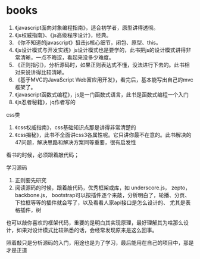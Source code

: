 # books
1. 《javascript面向对象编程指南》，适合初学者，原型讲得透彻。
2. 《js权威指南》、《js高级程序设计》，经典。
3. 《你不知道的javascript》狙击js核心细节，闭包、原型、this。
4. 《js设计模式与开发实践》js设计模式也是要学的，此书把js的设计模式讲得非常清晰，一点不晦涩，看起来没多少难度。
5. 《正则指引》，分析源码时，如果正则表达式不懂，没法进行下去的。此书相对来说讲得比较清晰。
6. 《基于MVC的JavaScript Web富应用开发》，看完后，基本能写出自己的mvc框架了。
7. 《javascript函数式编程》，js是一门函数式语言，此书是函数式编程一个入门
8. 《js忍者秘籍》，jq作者写的

css类
1. 《css权威指南》，css基础知识点那是讲得非常清楚的
2. 《css揭秘》，此书不全面讲css3各属性呢。它只讲你最不在意的。此书解决的47问题，解决思路和解决方案同等重要，很有启发性

看书的时候，必须跟着敲代码；

学习源码
1. 正则要先研究
2. 阅读源码的时候，跟着敲代码，优秀框架或库，如 underscore.js， zepto， backbone.js，
bootstrap可以按插件逐个来敲，分析明白了，轮播、分页、下拉框等等的插件就会写了，以及看看人家api接口是怎么设计的、
尤其是表格插件，树

也可以敲你喜欢的框架代码，重要的是明白其实现原理，最好理解其为啥那么设计，如果对设计模式比较熟悉的话，会经常发现原来是这么回事。

照着敲只是分析源码的入门，用途也是为了学习，最后能用在自己的项目中，那是才是正道